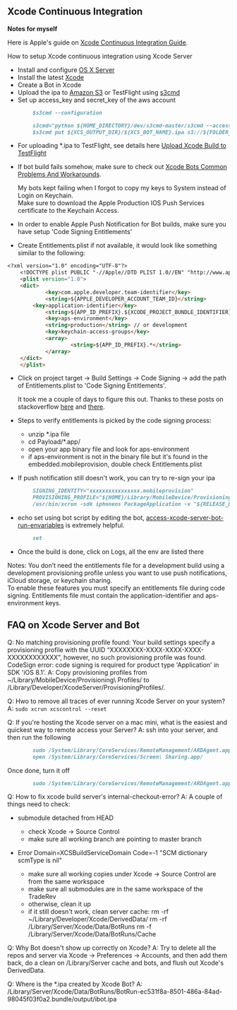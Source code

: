 ## Xcode Continuous Integration 

**Notes for myself**

Here is Apple's guide on [Xcode Continuous Integration Guide].

How to setup Xcode continuous integration using Xcode Server

* Install and configure [OS X Server]
* Install the latest [Xcode]
* Create a Bot in Xcode
* Upload the ipa to [Amazon S3] or TestFlight using [s3cmd]
* Set up access_key and secret_key of the aws account

```markdown
		$s3cmd --configuration
```

```markdown
		s3cmd="python ${HOME_DIRECTORY}/dev/s3cmd-master/s3cmd --access_key=xxxxxxxxxx --secret_key=xxxxxxxxxx"
		$s3cmd put ${XCS_OUTPUT_DIR}/${XCS_BOT_NAME}.ipa s3://${FOLDER_NAME}/${APPLICATION_NAME}.ipa	
```

* For uploading *.ipa to TestFlight, see details here [Upload Xcode Build to TestFlight]
* If bot build fails somehow, make sure to check out [Xcode Bots Common Problems And Workarounds].

  My bots kept failing when I forgot to copy my keys to System instead of Login on Keychain.  <br/>
  Make sure to download the Apple Production IOS Push Services certificate to the Keychain Access.

* In order to enable Apple Push Notification for Bot builds, make sure you have setup 'Code Signing Entitlements'
* Create Entitlements.plist if not available, it would look like something similar to the following: 

```markdown
<?xml version="1.0" encoding="UTF-8"?>
	<!DOCTYPE plist PUBLIC "-//Apple//DTD PLIST 1.0//EN" "http://www.apple.com/DTDs/PropertyList-1.0.dtd">
	<plist version="1.0">
	<dict>
        	<key>com.apple.developer.team-identifier</key>
        	<string>${APPLE_DEVELOPER_ACCOUNT_TEAM_ID}</string> 
		<key>application-identifier</key>
       		<string>${APP_ID_PREFIX}.${XCODE_PROJECT_BUNDLE_IDENTIFIER}</string>  // project target -> General -> Identify -> Bundle Identifier 
        	<key>aps-environment</key>
        	<string>production</string> // or development
        	<key>keychain-access-groups</key>
        	<array>
                	<string>${APP_ID_PREFIX}.*</string>
        	</array>
	</dict>
	</plist>
```

* Click on project target -> Build Settings -> Code Signing -> add the path of Entitlements.plist to 'Code Signing Entitlements'.

  It took me a couple of days to figure this out.  Thanks to these posts on stackoverflow [here] and [there].
* Steps to verify entitlements is picked by the code signing process: 
	* unzip *.ipa file
	* cd Payload/*.app/
	* open your app binary file and look for aps-environment
	* if aps-environment is not in the binary file but it's found in the embedded.mobileprovision, double check Entitlements.plist
* If push notification still doesn't work, you can try to re-sign your ipa

```markdown       
		SIGNING_IDENTITY="xxxxxxxxxxxxxxxx.mobileprovision"
		PROVISIONING_PROFILE="${HOME}/Library/MobileDevice/Provisioning Profiles/xxxxx_adhoc.mobileprovision"
		/usr/bin/xcrun -sdk iphoneos PackageApplication -v "${RELEASE_BUILDDIR}/${APPLICATION_NAME}.app" -o "${BUILD_HISTORY_DIR}/${APPLICATION_NAME}.ipa" --sign "${SIGNING_IDENTITY}" --embed "${PROVISONING_PROFILE}"
```

* echo set using bot script by editing the bot, [access-xcode-server-bot-run-envariables] is extremely helpful.

```markdown
		set
```

* Once the build is done, click on Logs, all the env are listed there


Notes:
You don’t need the entitlements file for a development build using a development provisioning profile unless you want to use push notifications, iCloud storage, or keychain sharing.  
To enable these features you must specify an entitlements file during code signing. Entitlements file must contain the application-identifier and aps-environment keys.

[OS X Server]: https://www.apple.com/ca/support/osxserver/setupadministration/ 
[Xcode]: https://developer.apple.com/xcode/downloads/
[Amazon S3]: http://aws.amazon.com/s3/
[s3cmd]: https://github.com/s3tools/s3cmd
[Xcode Bots Common Problems And Workarounds]: http://ikennd.ac/blog/2013/10/xcode-bots-common-problems-and-workarounds/
[Upload Xcode Build to TestFlight]: http://www.developmentseed.org/blog/2011/sep/02/automating-development-uploads-testflight-xcode/
[here]: http://stackoverflow.com/questions/10987102/how-to-fix-no-valid-aps-environment-entitlement-string-found-for-application
[there]: http://stackoverflow.com/questions/21947261/ipa-created-via-xcode-bot-fails-to-run-for-apns-but-runs-if-built-manually-via-x
[access-xcode-server-bot-run-envariables]: http://stackoverflow.com/questions/25127146/access-build-folder-in-xcode-server-ci-bot-run-env-varaibles
[Xcode Continuous Integration Guide]: https://developer.apple.com/library/ios/documentation/IDEs/Conceptual/xcode_guide-continuous_integration/Xcode_Continuous_Integration_Guide.pdf

## FAQ on Xcode Server and Bot ##

Q: No matching provisioning profile found: Your build settings specify a provisioning profile with the UUID “XXXXXXXX-XXXX-XXXX-XXXX-XXXXXXXXXXXX”, however, no such provisioning profile was found.
CodeSign error: code signing is required for product type 'Application' in SDK 'iOS 8.1'.
A: Copy provisioning profiles from ~/Library/MobileDevice/Provisioning\ Profiles/ to /Library/Developer/XcodeServer/ProvisioningProfiles/. 

Q: Hwo to remove all traces of ever running Xcode Server on your system?
A: ```sudo xcrun xcscontrol --reset``` 

Q: If you're hosting the Xcode server on a mac mini, what is the easiest and quickest way to remote access your Server? 
A: ssh into your server, and then run the following
```markdown
		sudo /System/Library/CoreServices/RemoteManagement/ARDAgent.app/Contents/Resources/kickstart -activate -configure -access -on -clientopts -setvnclegacy -vnclegacy yes -clientopts -setvncpw -vncpw traderev -restart -agent -privs -all
		open /System/Library/CoreServices/Screen\ Sharing.app/
```
Once done, turn it off
```markdown
		sudo /System/Library/CoreServices/RemoteManagement/ARDAgent.app/Contents/Resources/kickstart -deactivate -configure -access -off
```

Q: How to fix xcode build server's internal-checkout-error?
A: A couple of things need to check: 
- submodule detached from HEAD
	- check Xcode -> Source Control
	- make sure all working branch are pointing to master branch
	
- Error Domain=XCSBuildServiceDomain Code=-1 "SCM dictionary scmType is nil"
	- make sure all working copies under Xcode -> Source Control are from the same workspace
	- make sure all submodules are in the same workspace of the TradeRev
	- otherwise, clean it up 
	- if it still doesn't work,  clean server cache:
		rm -rf ~/Library/Developer/Xcode/DerivedData/
		rm -rf /Library/Server/Xcode/Data/BotRuns
		rm -f /Library/Server/Xcode/Data/BotRuns/Cache

Q: Why Bot doesn't show up correctly on Xcode?
A: Try to delete all the repos and server via Xcode -> Preferences -> Accounts, and then add them back, do a clean on /Library/Server cache and bots, and flush out Xcode's DerivedData. 

Q: Where is the *.ipa created by Xcode Bot?
A: /Library/Server/Xcode/Data/BotRuns/BotRun-ec531f8a-8501-486a-84ad-98045f03f0a2.bundle/output/ibot.ipa
